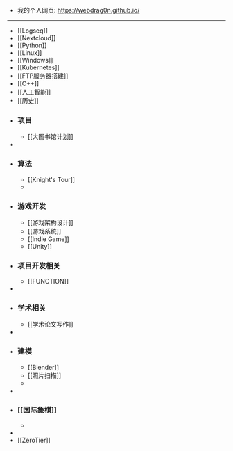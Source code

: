 - 我的个人网页: https://webdrag0n.github.io/
- ---
- [[Logseq]]
- [[Nextcloud]]
- [[Python]]
- [[Linux]]
- [[Windows]]
- [[Kubernetes]]
- [[FTP服务器搭建]]
- [[C++]]
- [[人工智能]]
- [[历史]]
- ### 项目
	- [[大图书馆计划]]
-
- ### 算法
	- [[Knight's Tour]]
	-
- ### 游戏开发
	- [[游戏架构设计]]
	- [[游戏系统]]
	- [[Indie Game]]
	- [[Unity]]
- ### 项目开发相关
	- [[FUNCTION]]
-
- ### 学术相关
	- [[学术论文写作]]
-
- ### 建模
	- [[Blender]]
	- [[照片扫描]]
	-
-
- ### [[国际象棋]]
	-
-
- [[ZeroTier]]
